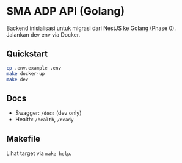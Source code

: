 # SMA ADP API (Golang)

Backend inisialisasi untuk migrasi dari NestJS ke Golang (Phase 0). Jalankan dev env via Docker.

## Quickstart
```bash
cp .env.example .env
make docker-up
make dev
```

## Docs
- Swagger: `/docs` (dev only)
- Health: `/health`, `/ready`

## Makefile
Lihat target via `make help`.
